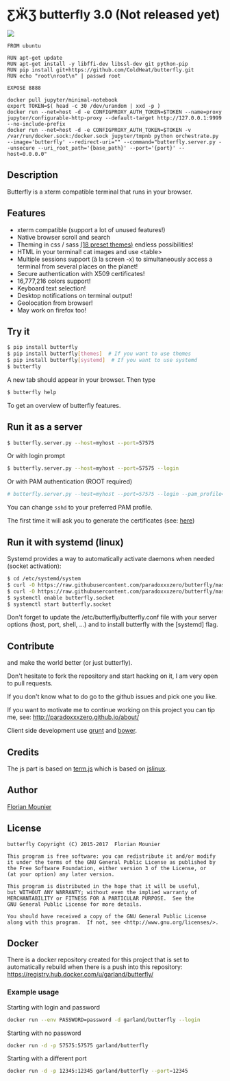 # ƸӜƷ butterfly 3.0 (Not released yet)

![](http://paradoxxxzero.github.io/assets/butterfly_2.0_1.gif)

```
FROM ubuntu

RUN apt-get update
RUN apt-get install -y libffi-dev libssl-dev git python-pip
RUN pip install git+https://github.com/ColdHeat/butterfly.git
RUN echo "root\nroot\n" | passwd root

EXPOSE 8888
```

```
docker pull jupyter/minimal-notebook
export TOKEN=$( head -c 30 /dev/urandom | xxd -p )
docker run --net=host -d -e CONFIGPROXY_AUTH_TOKEN=$TOKEN --name=proxy jupyter/configurable-http-proxy --default-target http://127.0.0.1:9999 --no-include-prefix
docker run --net=host -d -e CONFIGPROXY_AUTH_TOKEN=$TOKEN -v /var/run/docker.sock:/docker.sock jupyter/tmpnb python orchestrate.py --image='butterfly' --redirect-uri="" --command="butterfly.server.py --unsecure --uri_root_path='{base_path}' --port='{port}' --host=0.0.0.0"
```

## Description

Butterfly is a xterm compatible terminal that runs in your browser.


## Features

* xterm compatible (support a lot of unused features!)
* Native browser scroll and search
* Theming in css / sass [(18 preset themes)](https://github.com/paradoxxxzero/butterfly-themes) endless possibilities!
* HTML in your terminal! cat images and use &lt;table&gt;
* Multiple sessions support (à la screen -x) to simultaneously access a terminal from several places on the planet!
* Secure authentication with X509 certificates!
* 16,777,216 colors support!
* Keyboard text selection!
* Desktop notifications on terminal output!
* Geolocation from browser!
* May work on firefox too!

## Try it

``` bash
$ pip install butterfly
$ pip install butterfly[themes]  # If you want to use themes
$ pip install butterfly[systemd]  # If you want to use systemd
$ butterfly
```

A new tab should appear in your browser. Then type

``` bash
$ butterfly help
```

To get an overview of butterfly features.


## Run it as a server

``` bash
$ butterfly.server.py --host=myhost --port=57575
```

Or with login prompt

```bash
$ butterfly.server.py --host=myhost --port=57575 --login
```

Or with PAM authentication (ROOT required)

```bash
# butterfly.server.py --host=myhost --port=57575 --login --pam_profile=sshd
```

You can change `sshd` to your preferred PAM profile.

The first time it will ask you to generate the certificates (see: [here](http://paradoxxxzero.github.io/2014/03/21/butterfly-with-ssl-auth.html))


## Run it with systemd (linux)

Systemd provides a way to automatically activate daemons when needed (socket activation):

``` bash
$ cd /etc/systemd/system
$ curl -O https://raw.githubusercontent.com/paradoxxxzero/butterfly/master/butterfly.service
$ curl -O https://raw.githubusercontent.com/paradoxxxzero/butterfly/master/butterfly.socket
$ systemctl enable butterfly.socket
$ systemctl start butterfly.socket
```

Don't forget to update the /etc/butterfly/butterfly.conf file with your server options (host, port, shell, ...) and to install butterfly with the [systemd] flag.


## Contribute

and make the world better (or just butterfly).

Don't hesitate to fork the repository and start hacking on it, I am very open to pull requests.

If you don't know what to do go to the github issues and pick one you like.

If you want to motivate me to continue working on this project you can tip me, see: http://paradoxxxzero.github.io/about/

Client side development use [grunt](http://gruntjs.com/) and [bower](http://bower.io/).

## Credits

The js part is based on [term.js](https://github.com/chjj/term.js/) which is based on [jslinux](http://bellard.org/jslinux/).
## Author

[Florian Mounier](http://paradoxxxzero.github.io/)

## License

```
butterfly Copyright (C) 2015-2017  Florian Mounier

This program is free software: you can redistribute it and/or modify
it under the terms of the GNU General Public License as published by
the Free Software Foundation, either version 3 of the License, or
(at your option) any later version.

This program is distributed in the hope that it will be useful,
but WITHOUT ANY WARRANTY; without even the implied warranty of
MERCHANTABILITY or FITNESS FOR A PARTICULAR PURPOSE.  See the
GNU General Public License for more details.

You should have received a copy of the GNU General Public License
along with this program.  If not, see <http://www.gnu.org/licenses/>.
```

## Docker
There is a docker repository created for this project that is set to automatically rebuild when there is a push
into this repository: https://registry.hub.docker.com/u/garland/butterfly/

### Example usage

Starting with login and password

``` bash
docker run --env PASSWORD=password -d garland/butterfly --login
```

Starting with no password

``` bash
docker run -d -p 57575:57575 garland/butterfly
```

Starting with a different port

``` bash
docker run -d -p 12345:12345 garland/butterfly --port=12345
```
